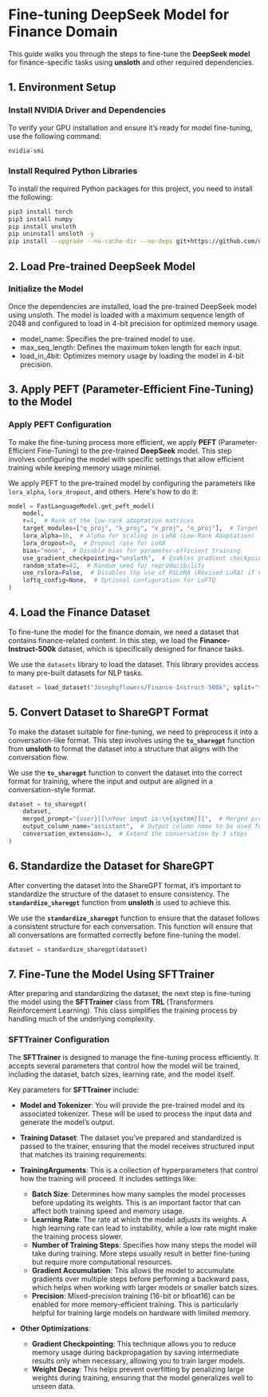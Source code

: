 # Fine-tuning DeepSeek Model for Finance Domain

This guide walks you through the steps to fine-tune the **DeepSeek model** for finance-specific tasks using **unsloth** and other required dependencies.

## 1. Environment Setup

### Install NVIDIA Driver and Dependencies

To verify your GPU installation and ensure it’s ready for model fine-tuning, use the following command:

```bash
nvidia-smi
```
### Install Required Python Libraries

To install the required Python packages for this project, you need to install the following:

```bash
pip3 install torch
pip3 install numpy
pip install unsloth
pip uninstall unsloth -y
pip install --upgrade --no-cache-dir --no-deps git+https://github.com/unslothai/unsloth.git
```

## 2. Load Pre-trained DeepSeek Model

### Initialize the Model

Once the dependencies are installed, load the pre-trained DeepSeek model using unsloth. The model is loaded with a maximum sequence length of 2048 and configured to load in 4-bit precision for optimized memory usage.

*  model_name: Specifies the pre-trained model to use.
*  max_seq_length: Defines the maximum token length for each input.
*  load_in_4bit: Optimizes memory usage by loading the model in 4-bit precision.

## 3. Apply PEFT (Parameter-Efficient Fine-Tuning) to the Model

### Apply PEFT Configuration

To make the fine-tuning process more efficient, we apply **PEFT** (Parameter-Efficient Fine-Tuning) to the pre-trained **DeepSeek** model. This step involves configuring the model with specific settings that allow efficient training while keeping memory usage minimal.

We apply PEFT to the pre-trained model by configuring the parameters like `lora_alpha`, `lora_dropout`, and others. Here's how to do it:

```python
model = FastLanguageModel.get_peft_model(
    model,
    r=4,  # Rank of the low-rank adaptation matrices
    target_modules=["q_proj", "k_proj", "v_proj", "o_proj"],  # Target model modules for adaptation
    lora_alpha=16,  # Alpha for scaling in LoRA (Low-Rank Adaptation)
    lora_dropout=0,  # Dropout rate for LoRA
    bias="none",  # Disable bias for parameter-efficient training
    use_gradient_checkpointing="unsloth",  # Enables gradient checkpointing for memory efficiency
    random_state=42,  # Random seed for reproducibility
    use_rslora=False,  # Disables the use of RSLoRA (Revised LoRA) if False
    loftq_config=None,  # Optional configuration for LoFTQ
)
```

## 4. Load the Finance Dataset 

To fine-tune the model for the finance domain, we need a dataset that contains finance-related content. In this step, we load the **Finance-Instruct-500k** dataset, which is specifically designed for finance tasks.

We use the `datasets` library to load the dataset. This library provides access to many pre-built datasets for NLP tasks.

```python
dataset = load_dataset("Josephgflowers/Finance-Instruct-500k", split="train")
```

## 5. Convert Dataset to ShareGPT Format

To make the dataset suitable for fine-tuning, we need to preprocess it into a conversation-like format. This step involves using the **`to_sharegpt`** function from **unsloth** to format the dataset into a structure that aligns with the conversation flow.

We use the **`to_sharegpt`** function to convert the dataset into the correct format for training, where the input and output are aligned in a conversation-style format.

```python
dataset = to_sharegpt(
    dataset,
    merged_prompt="{user}[[\nYour input is:\n{system}]]",  # Merged prompt using available columns
    output_column_name="assistant",  # Output column name to be used for the assistant's response
    conversation_extension=3,  # Extend the conversation by 3 steps
)
```

## 6. Standardize the Dataset for ShareGPT

After converting the dataset into the ShareGPT format, it’s important to standardize the structure of the dataset to ensure consistency. The **`standardize_sharegpt`** function from **unsloth** is used to achieve this.

We use the **`standardize_sharegpt`** function to ensure that the dataset follows a consistent structure for each conversation. This function will ensure that all conversations are formatted correctly before fine-tuning the model.

```python
dataset = standardize_sharegpt(dataset)
```

## 7. Fine-Tune the Model Using SFTTrainer

After preparing and standardizing the dataset, the next step is fine-tuning the model using the **SFTTrainer** class from **TRL** (Transformers Reinforcement Learning). This class simplifies the training process by handling much of the underlying complexity.

### SFTTrainer Configuration

The **SFTTrainer** is designed to manage the fine-tuning process efficiently. It accepts several parameters that control how the model will be trained, including the dataset, batch sizes, learning rate, and the model itself.

Key parameters for **SFTTrainer** include:

- **Model and Tokenizer**: You will provide the pre-trained model and its associated tokenizer. These will be used to process the input data and generate the model’s output.
  
- **Training Dataset**: The dataset you’ve prepared and standardized is passed to the trainer, ensuring that the model receives structured input that matches its training requirements.

- **TrainingArguments**: This is a collection of hyperparameters that control how the training will proceed. It includes settings like:
  - **Batch Size**: Determines how many samples the model processes before updating its weights. This is an important factor that can affect both training speed and memory usage.
  - **Learning Rate**: The rate at which the model adjusts its weights. A high learning rate can lead to instability, while a low rate might make the training process slower.
  - **Number of Training Steps**: Specifies how many steps the model will take during training. More steps usually result in better fine-tuning but require more computational resources.
  - **Gradient Accumulation**: This allows the model to accumulate gradients over multiple steps before performing a backward pass, which helps when working with larger models or smaller batch sizes.
  - **Precision**: Mixed-precision training (16-bit or bfloat16) can be enabled for more memory-efficient training. This is particularly helpful for training large models on hardware with limited memory.

- **Other Optimizations**: 
  - **Gradient Checkpointing**: This technique allows you to reduce memory usage during backpropagation by saving intermediate results only when necessary, allowing you to train larger models.
  - **Weight Decay**: This helps prevent overfitting by penalizing large weights during training, ensuring that the model generalizes well to unseen data.


